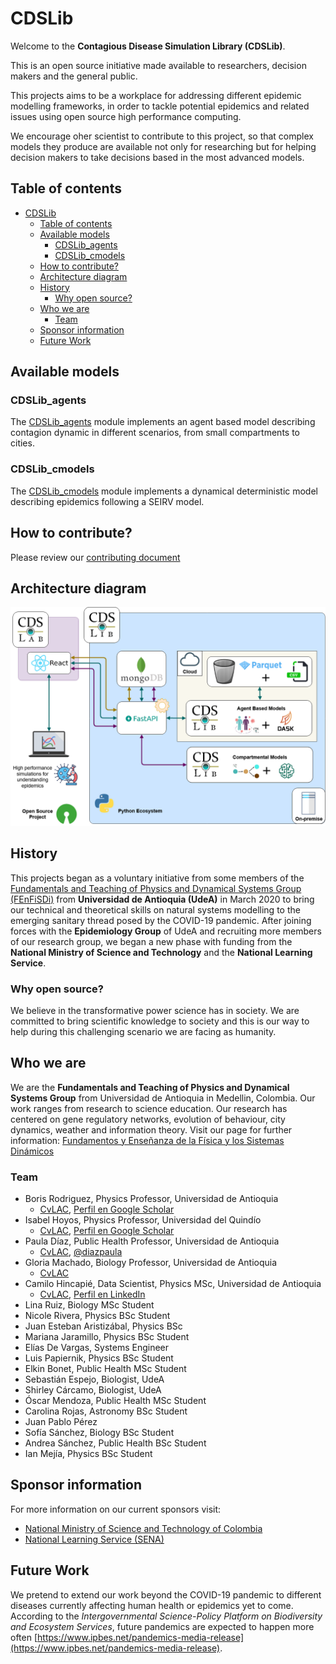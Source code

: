 # CDSLib

Welcome to the **Contagious Disease Simulation Library (CDSLib)**.

This is an open source initiative made available to researchers, decision
makers and the general public.

This projects aims to be a workplace for addressing different epidemic
modelling frameworks, in order to tackle potential epidemics and related issues
using open source high performance computing.

We encourage oher scientist to contribute to this project, so that complex
models they produce are available not only for researching but for helping
decision makers to take decisions based in the most advanced models.

## Table of contents

- [CDSLib](#cdslib)
  - [Table of contents](#table-of-contents)
  - [Available models](#available-models)
    - [CDSLib_agents](#cdslib_agents)
    - [CDSLib_cmodels](#cdslib_cmodels)
  - [How to contribute?](#how-to-contribute)
  - [Architecture diagram](#architecture-diagram)
  - [History](#history)
    - [Why open source?](#why-open-source)
  - [Who we are](#who-we-are)
    - [Team](#team)
  - [Sponsor information](#sponsor-information)
  - [Future Work](#future-work)

## Available models

### CDSLib_agents

The [CDSLib_agents](https://github.com/fenfisdi/cdslib_agents) module
implements an agent based model describing contagion dynamic in different
scenarios, from small compartments to cities.

### CDSLib_cmodels

The [CDSLib_cmodels](https://github.com/fenfisdi/cdslib_cmodels) module
implements a dynamical deterministic model describing epidemics following
a SEIRV model.

## How to contribute?

Please review our [contributing document](./contributing.md)

## Architecture diagram

![arch-diagram](./images/ArchitecturalDiagram-CDSLab-CDSLib.png "Architectural diagram for CDSLab + CDSLib")

## History

This projects began as a voluntary initiative from some members of the
[Fundamentals and Teaching of Physics and Dynamical Systems Group (FEnFiSDi)](https://fenfisdi.weebly.com)
from **Universidad de Antioquia (UdeA)** in March 2020 to bring our technical and
theoretical skills on natural systems modelling to the emerging sanitary thread
posed by the COVID-19 pandemic. After joining forces with the
**Epidemiology Group** of UdeA and recruiting more members of our research
group, we began a new phase with funding from the
**National Ministry of Science and Technology** and the
**National Learning Service**.

### Why open source?

We believe in the transformative power science has in society.
We are committed to bring scientific knowledge to society and this is our
way to help during this challenging scenario we are facing as humanity.

## Who we are

We are the **Fundamentals and Teaching of Physics and Dynamical Systems Group**
from Universidad de Antioquia in Medellin, Colombia. Our work ranges from
research to science education. Our research has centered on gene regulatory
networks, evolution of behaviour, city dynamics, weather and information theory.
Visit our page for further information:
[Fundamentos y Enseñanza de la Física y los Sistemas Dinámicos](https://fenfisdi.weebly.com)

### Team

- Boris Rodriguez, Physics Professor, Universidad de Antioquia
  - [CvLAC](http://scienti.colciencias.gov.co:8081/cvlac/visualizador/generarCurriculoCv.do?cod_rh=0000057681), [Perfil en Google Scholar](https://scholar.google.com/citations?user=swUKsPkAAAAJ&hl=es)
- Isabel Hoyos, Physics Professor, Universidad del Quindío
  - [CvLAC](https://scienti.minciencias.gov.co/cvlac/visualizador/generarCurriculoCv.do?cod_rh=0000236594), [Perfil en Google Scholar](https://scholar.google.com/citations?user=YzeNe7EAAAAJ&hl=es)
- Paula Díaz, Public Health Professor, Universidad de Antioquia
  - [CvLAC](https://scienti.minciencias.gov.co/cvlac/visualizador/generarCurriculoCv.do?cod_rh=0000168785), [@diazpaula](https://twitter.com/diazpaula)
- Gloria Machado, Biology Professor, Universidad de Antioquia
  - [CvLAC](https://scienti.minciencias.gov.co/cvlac/visualizador/generarCurriculoCv.do?cod_rh=0000028061)
- Camilo Hincapié, Data Scientist, Physics MSc, Universidad de Antioquia
  - [CvLAC](https://scienti.minciencias.gov.co/cvlac/visualizador/generarCurriculoCv.do?cod_rh=0001494583), [Perfil en LinkedIn](https://www.linkedin.com/in/camilo-hincapie-gutierrez/)
- Lina Ruiz, Biology MSc Student
- Nicole Rivera, Physics BSc Student
- Juan Esteban Aristizábal, Physics BSc
- Mariana  Jaramillo, Physics BSc Student
- Elías De Vargas, Systems Engineer
- Luis Papiernik, Physics BSc Student
- Elkin Bonet, Public Health MSc Student
- Sebastián Espejo, Biologist, UdeA
- Shirley Cárcamo, Biologist, UdeA
- Óscar Mendoza, Public Health MSc Student
- Carolina Rojas, Astronomy BSc Student
- Juan Pablo Pérez
- Sofía Sánchez, Biology BSc Student
- Andrea Sánchez, Public Health BSc Student
- Ian Mejía, Physics BSc Student

## Sponsor information

For more information on our current sponsors visit:

- [National Ministry of Science and Technology of Colombia](https://minciencias.gov.co/)
- [National Learning Service (SENA)](https://www.sena.edu.co)

## Future Work

We pretend to extend our work beyond the COVID-19 pandemic to different
diseases currently affecting human health or epidemics yet to come.
According to the
*Intergovernmental Science-Policy Platform on Biodiversity and Ecosystem Services*,
future pandemics are expected to happen more often
[https://www.ipbes.net/pandemics-media-release](https://www.ipbes.net/pandemics-media-release).
